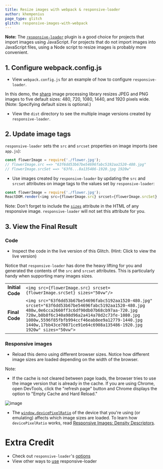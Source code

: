 ```yaml
---
title: Resize images with webpack & responsive-loader
author: khempenius
page_type: glitch
glitch: responsive-images-with-webpack
---
```


**Note:** The
[`responsive-loader`](https://github.com/herrstucki/responsive-loader) plugin is a
good choice for projects that import images using JavaScript. For projects that
do not import images into JavaScript files, using a Node script to resize images
is probably more convenient.

## 1. Configure webpack.config.js

- View `webpack.config.js` for an example of how to configure
`responsive-loader`.

In this demo, the [sharp](http://sharp.dimens.io/en/stable/) image processing
library resizes JPEG and PNG images to five default sizes: 480, 720, 1080, 1440,
and 1920 pixels wide. (Note: Specifying default sizes is optional.)

- View the `dist` directory to see the multiple image versions created by
`responsive-loader`.

## 2. Update image tags

`responsive-loader` sets the `src` and `srcset` properties on image imports (see
`app.js`):

```javascript
const flowerImage = require('./flower.jpg');
// flowerImage.src ==> "63f6dd53b67be54696fabc5192aa1520-480.jpg"
// flowerImage.srcSet ==> "63f6...8a135486-1920.jpg 1920w"
```

- Use images created by `responsive-loader` by updating the `src` and `srcset`
attributes on image tags to the values set by `responsive-loader`:

```javascript
const flowerImage = require('./flower.jpg');
ReactDOM.render(<img src={flowerImage.src} srcset={flowerImage.srcSet} sizes="50vw">, ...);
```

Note: Don't forget to include the
[`sizes`](https://developer.mozilla.org/en-US/docs/Web/HTML/Element/img#attr-sizes)
attribute in the HTML of any responsive image. `responsive-loader` will not set
this attribute for you.

## 3. View the Final Result

### Code

- Inspect the code in the live version of this Glitch. (Hint: Click  <web-screenshot type="show-live"> to view the live version)

Notice that `responsive-loader` has done the heavy lifting for you and generated
the contents of the `src` and `srcset` attributes. This is particularly handy
when supporting many images sizes.

<table>
<tbody>
<tr>
<td><strong>Initial Code</strong></td>
<td>
<code>&lt;img src={flowerImage.src} srcset={flowerImage.srcSet} sizes="50vw"/&gt;</code>
</td>
</tr>
<tr>
<td><strong>Final Code</strong></td>
<td>
<code>&lt;img src="63f6dd53b67be54696fabc5192aa1520-480.jpg" srcset="63f6dd53b67be54696fabc5192aa1520-480.jpg 480w,0e6cca2660ff3c6df90db07b68cb97aa-720.jpg 720w,b0b8f6c340a98d96a2a414a70d2c73fe-1080.jpg 1080w,5596f85fbfb994ccf46eab8ee9a12779-1440.jpg 1440w,17bb43ce70871ce91e64c6908a135486-1920.jpg 1920w" sizes="50vw"&gt;</code>
</td>
</tr>
</tbody>
</table>

### Responsive images

- Reload this demo using different browser sizes. Notice how different image
sizes are loaded depending on the width of the browser.

Note:

+  If the cache is not cleared between page loads, the browser tries to
    use the image version that is already in the cache. If you are using
    Chrome, open DevTools, click the "refresh page" button and Chrome displays
    the option to "Empty Cache and Hard Reload."

![image](./empty-cache.png "How to empty cache and hard reload")

+  The
    [`window.devicePixelRatio`](https://developer.mozilla.org/en-US/docs/Web/API/Window/devicePixelRatio)
    of the device that you're using (or emulating) affects which image sizes
    are loaded. To learn how `devicePixelRatio` works, read [Responsive Images: Density Descriptors](/path/fast/serve-responsive-images/codelab-density-descriptors).

# Extra Credit

+  Check out `responsive-loader`'s
    [options](https://github.com/herrstucki/responsive-loader#options)
+  View other ways to
    [use](https://github.com/herrstucki/responsive-loader#usage) responsive-loader
